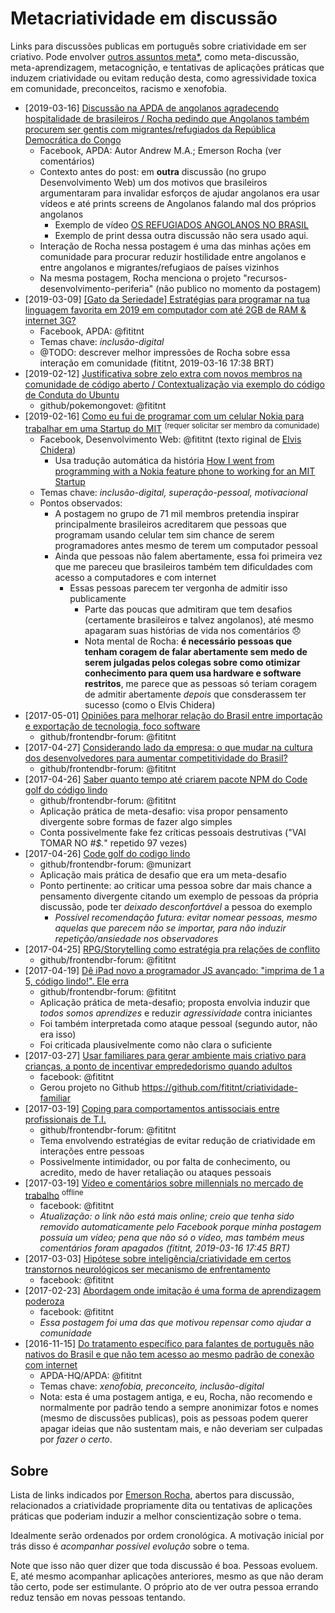 # Metacriatividade em discussão
Links para discussões publicas em português sobre criatividade em ser criativo.
Pode envolver [outros assuntos meta*](https://en.wikipedia.org/wiki/Meta), como
meta-discussão, meta-aprendizagem, metacognição, e tentativas de aplicações
práticas que induzem criatividade ou evitam redução desta, como agressividade
toxica em comunidade, preconceitos, racismo e xenofobia.

- [2019-03-16] [Discussão na APDA de angolanos agradecendo hospitalidade de brasileiros / Rocha pedindo que Angolanos também procurem ser gentis com migrantes/refugiados da República Democrática do Congo](https://www.facebook.com/groups/osadpa/permalink/1862425047196347/)
  - Facebook, APDA: Autor Andrew M.A.; Emerson Rocha (ver comentários)
  - Contexto antes do post: em **outra** discussão (no grupo Desenvolvimento Web)
    um dos motivos que brasileiros argumentaram para invalidar esforços de
    ajudar angolanos era usar vídeos e até prints screens de Angolanos falando
    mal dos próprios angolanos
    - Exemplo de vídeo [OS REFUGIADOS ANGOLANOS NO BRASIL](https://www.youtube.com/watch?v=jIMcCmfppbE)
    - Exemplo de print dessa outra discussão não sera usado aqui.
  - Interação de Rocha nessa postagem é uma das minhas ações em comunidade para
    procurar reduzir hostilidade entre angolanos e entre angolanos e
    migrantes/refugiaos de países vizinhos
  - Na mesma postagem, Rocha menciona o projeto "recursos-desenvolvimento-periferia"
    (não publico no momento da postagem)
- [2019-03-09] [[Gato da Seriedade] Estratégias para programar na tua linguagem favorita em 2019 em computador com até 2GB de RAM & internet 3G?](https://www.facebook.com/groups/osadpa/permalink/1855280917910760/)
  - Facebook, APDA: @fititnt
  - Temas chave: _inclusão-digital_
  - @TODO: descrever melhor impressões de Rocha sobre essa interação em comunidade (fititnt, 2019-03-16 17:38 BRT)
- [2019-02-12] [Justificativa sobre zelo extra com novos membros na comunidade de código aberto / Contextualização via exemplo do código de Conduta do Ubuntu](https://github.com/pokemongovet/pokemongovet.github.io/pull/74#issuecomment-462642056)
  - github/pokemongovet: @fititnt
- [2019-02-16] [Como eu fui de programar com um celular Nokia para trabalhar em uma Startup do MIT](https://www.facebook.com/groups/desenvolvimentoweb/permalink/2245704318821328/) <sup>(requer solicitar ser membro da comunidade)</sup>
  - Facebook, Desenvolvimento Web: @fititnt (texto riginal de [Elvis Chidera](https://medium.freecodecamp.org/@elvischidera))
    - Usa tradução automática da história [How I went from programming with a Nokia feature phone to working for an MIT Startup](https://medium.freecodecamp.org/how-i-went-from-programming-with-a-feature-phone-to-working-for-an-mit-startup-40ca3be4fa0f)
  - Temas chave: _inclusão-digital, superação-pessoal, motivacional_
  - Pontos observados:
    - A postagem no grupo de 71 mil membros pretendia inspirar principalmente
      brasileiros acreditarem que pessoas que programam usando celular tem sim
      chance de serem programadores antes mesmo de terem um computador pessoal
    - Ainda que pessoas não falem abertamente, essa foi primeira vez que me
      pareceu que brasileiros também tem dificuldades com acesso a computadores
      e com internet
      - Essas pessoas parecem ter vergonha de admitir isso publicamente
        - Parte das poucas que admitiram que tem desafios (certamente
          brasileiros e talvez angolanos), até mesmo apagaram suas histórias de
          vida nos comentários 😞
        - Nota mental de Rocha: **é necessário pessoas que tenham coragem de falar
          abertamente sem medo de serem julgadas pelos colegas sobre como
          otimizar conhecimento para quem usa hardware e software restritos**,
          me parece que as pessoas só teriam coragem de admitir abertamente
          _depois_ que consderassem ter sucesso (como o Elvis Chidera)
- [2017-05-01] [Opiniões para melhorar relação do Brasil entre importação e exportação de tecnologia, foco software](https://github.com/frontendbr/forum/issues/557)
  - github/frontendbr-forum: @fititnt
- [2017-04-27] [Considerando lado da empresa: o que mudar na cultura dos desenvolvedores para aumentar competitividade do Brasil?](https://github.com/frontendbr/forum/issues/555)
  - github/frontendbr-forum: @fititnt
- [2017-04-26] [Saber quanto tempo até criarem pacote NPM do Code golf do código lindo](https://github.com/frontendbr/forum/issues/553)
  - github/frontendbr-forum: @fititnt
  - Aplicação prática de meta-desafio: visa propor pensamento divergente sobre
    formas de fazer algo simples
  - Conta possivelmente fake fez críticas pessoais destrutivas ("VAI TOMAR NO _#$._" repetido 97 vezes)
- [2017-04-26] [Code golf do codigo lindo](https://github.com/frontendbr/forum/issues/550)
  - github/frontendbr-forum: @munizart
  - Aplicação mais prática de desafio que era um meta-desafio
  - Ponto pertinente: ao criticar uma pessoa sobre dar mais chance a pensamento
    divergente citando um exemplo de pessoas da própria discussão, pode ter
    _deixado desconfortável_ a pessoa do exemplo
      - _Possível recomendação futura: evitar nomear pessoas, mesmo aquelas que
        parecem não se importar, para não induzir repetição/ansiedade nos
        observadores_
- [2017-04-25] [RPG/Storytelling como estratégia pra relações de conflito](https://github.com/frontendbr/forum/issues/548)
  - github/frontendbr-forum: @fititnt
- [2017-04-19] [Dê iPad novo a programador JS avançado: "imprima de 1 a 5, código lindo!". Ele erra](https://github.com/frontendbr/forum/issues/543)
  - github/frontendbr-forum: @fititnt
  - Aplicação prática de meta-desafio; proposta envolvia induzir que
    _todos somos aprendizes_ e reduzir _agressividade_ contra iniciantes
  - Foi também interpretada como ataque pessoal (segundo autor, não era isso)
  - Foi criticada plausivelmente como não clara o suficiente
- [2017-03-27] [Usar familiares para gerar ambiente mais criativo para crianças, a ponto de incentivar emprededorismo quando adultos](https://www.facebook.com/fititnt/posts/1443117589073051)
  - facebook: @fititnt
  - Gerou projeto no Github https://github.com/fititnt/criatividade-familiar
- [2017-03-19] [Coping para comportamentos antissociais entre profissionais de T.I.](https://github.com/frontendbr/forum/issues/530)
  - github/frontendbr-forum: @fititnt
  - Tema envolvendo estratégias de evitar redução de criatividade em interações
    entre pessoas
  - Possivelmente intimidador, ou por falta de conhecimento, ou acredito,
    medo de haver retaliação ou ataques pessoais
- [2017-03-19] [Vídeo e comentários sobre millennials no mercado de trabalho](https://www.facebook.com/fititnt/posts/1435809769803833) <sup>offline</sup>
  - facebook: @fititnt
  - _Atualização: o link não está mais online; creio que tenha sido removido
    automaticamente pelo Facebook porque minha postagem possuía um vídeo;
    pena que não só o vídeo, mas também meus comentários foram apagados
    (fititnt, 2019-03-16 17:45 BRT)_
- [2017-03-03] [Hipótese sobre inteligência/criatividade em certos transtornos neurológicos ser mecanismo de enfrentamento](https://www.facebook.com/fititnt/posts/1416480918403385)
  - facebook: @fititnt
- [2017-02-23] [Abordagem onde imitação é uma forma de aprendizagem poderoza](https://www.facebook.com/fititnt/posts/1408436005874543)
  - facebook: @fititnt
  - _Essa postagem foi uma das que motivou repensar como ajudar a comunidade_
- [2016-11-15] [Do tratamento específico para falantes de português não nativos do Brasil e que não tem acesso ao mesmo padrão de conexão com internet](https://github.com/APDA-HQ/APDA/issues/43)
  - APDA-HQ/APDA: @fititnt
  - Temas chave: _xenofobia, preconceito, inclusão-digital_
  - Nota: esta é uma postagem antiga, e eu, Rocha, não recomendo e normalmente
    por padrão tendo a sempre anonimizar fotos e nomes (mesmo de discussões
    publicas), pois as pessoas podem querer apagar ideias que não sustentam mais,
    e não deveriam ser culpadas por _fazer o certo_.


## Sobre
Lista de links indicados por [Emerson Rocha](https://github.com/fititnt),
abertos para discussão, relacionados a criatividade propriamente dita ou
tentativas de aplicações práticas que poderiam induzir a melhor conscientização
sobre o tema.

Idealmente serão ordenados por ordem cronológica. A motivação inicial por trás
disso é _acompanhar possível evolução_ sobre o tema.

Note que isso não quer dizer que toda discussão é boa. Pessoas evoluem. E, até
mesmo acompanhar aplicações anteriores, mesmo as que não deram tão certo,
pode ser estimulante. O próprio ato de ver outra pessoa errando reduz tensão
em novas pessoas tentando.
